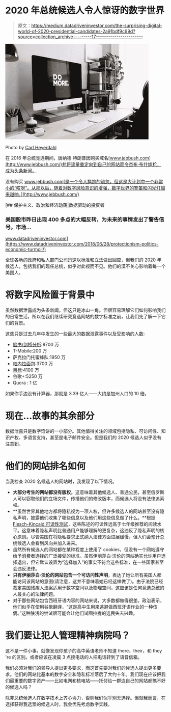# 2020 年总统候选人令人惊讶的数字世界

> 原文：<https://medium.datadriveninvestor.com/the-surprising-digital-world-of-2020-presidential-candidates-2a91bdf9c99d?source=collection_archive---------17----------------------->

![](img/98e35a8fd25844f10e80539a69a6f0f3.png)

Photo by [Carl Heyerdahl](https://unsplash.com/@carlheyerdahl?utm_source=unsplash&utm_medium=referral&utm_content=creditCopyText)

在 2016 年总统竞选期间，唐纳德·特朗普因购买域名[www.jebbush.com](http://www.jebbush.com/)并将流量重定向到自己的网站而令杰布·布什尴尬，成为头条新闻。

没有购买 www.jebbush.com[是一个令人尴尬的疏忽，但这是大计划中一个非常小的“哎呀”。从那以后，随着对数字风险意识的增强，数字世界的警笛和闪光灯越来越响。](http://www.jebbush.com/)

[](https://www.datadriveninvestor.com/2018/06/28/protectionism-politics-economic-turmoil/) [## 保护主义、政治和经济动荡|数据驱动的投资者

### 美国股市昨日出现 400 多点的大幅反转，为未来的事情发出了警告信号。市场…

www.datadriveninvestor.com](https://www.datadriveninvestor.com/2018/06/28/protectionism-politics-economic-turmoil/) 

全球各地的政府和私人部门公司迅速以标准和立法做出回应，但我们的 2020 年候选人，包括我们的现任总统，似乎对此视而不见。他们的漠不关心影响着每一个美国人。

# 将数字风险置于背景中

虽然数据泄露成为头条新闻，但这只是冰山一角。但很容易理解它们如何影响我们的日常生活，所以在我们继续研究竞选网站的数字标准之前，让我们先了解一下它们的背景。

这些只是过去几年中发生的一些最大的数据泄露事件以及受影响的人数:

*   [脸书/剑桥分析](https://www.nytimes.com/2018/03/19/technology/facebook-cambridge-analytica-explained.html):8700 万
*   T-Mobile:200 万
*   萨克拉门托蜜蜂队:1950 万
*   [帕内拉面包](https://www.eater.com/2018/4/3/17192264/panera-bread-data-credit-card-breach-37-million-consumers):3700 万
*   [目标](https://www.usatoday.com/story/money/2017/05/23/target-pay-185m-2013-data-breach-affected-consumers/102063932/):4100 万
*   谷歌+:5250 万
*   Quora : 1 亿

如果你手边没有计算器，那就是 3.39 亿人——大约是加州人口的 10 倍。

# 现在…故事的其余部分

数据泄露只是数字馅饼的一小部分。其他值得关注的领域包括隐私、可访问性、知识产权、多语言支持，甚至是电子邮件安全。但是我们的 2020 候选人似乎没有注意到。

# 他们的网站排名如何

当我检查 2020 名候选人的网站时，我发现了以下情况。

*   **大部分考生的网站都没有版权**。这意味着其他候选人、普通公民，甚至俄罗斯人可以窃取他们的立场文件，传播他们的修改版本，而候选人将没有法律追索权。
*   **虽然世界其他地方都将隐私视为一项人权，但许多候选人的网站甚至没有隐私声明，披露他们收集了哪些信息以及他们用这些信息做了什么。**根据 [Flesch-Kincaid 可读性测试](https://www.webfx.com/tools/read-able/flesch-kincaid.html)，这些陈述的可读性远高于七年级推荐的阅读水平。这意味着隐私声明比普通用户能够理解的更复杂，这违反了隐私声明的核心原则。尽管美国在将隐私要求正式纳入法律方面进展缓慢，但人们会预计总统候选人会看到风向并加入进来。
*   虽然所有候选人的网站都在某种程度上使用了 cookies，但没有一个网站遵守给予消费者选择的广泛接受的标准。虽然伊丽莎白·沃伦的网站确实允许用户选择退出，但它默认设置为“选择加入”的事实不符合这些标准，在一些国家甚至会违反法律。
*   **只有伊丽莎白·沃伦的网站包含一个可访问性声明**，表达了她让所有美国人都能访问该网站的意图(请注意，这并不意味着她已经这样做了)。由于法院已经裁定美国残疾人法案适用于数字空间以及物理空间，这应该是任何竞选总统的人最关心的法律问题。
*   对于那些网站包含西班牙语内容的网站来说，大多数都做得很差。政治表示，他们似乎在使用谷歌翻译，“这是高中生用来逃避做西班牙语作业的一种伎俩。”这种肤浅的尝试很可能会让他们试图拉拢的选民失去兴趣。

# 我们要让犯人管理精神病院吗？

这不是一件小事。就像发现你孩子的高中英语老师不知道 there，their，和 they 're 的区别。或者应该在凌晨 3 点接电话的人把电话转到了语音信箱。

我们必须对我们的领导人提出更多要求，而这首先要对我们的候选人提出更多要求。他们的网站比基本的数字安全和隐私标准落后了大约十年。我们现在应该把我们最重要的数字资产——比如电网和核电站——托付给一群连自己的网站都搞不好的候选人吗？

除非总统候选人在数字技术上齐心协力，否则我们似乎别无选择。但就我而言，在选择获得我选票的候选人时，我会优先考虑数字实践。